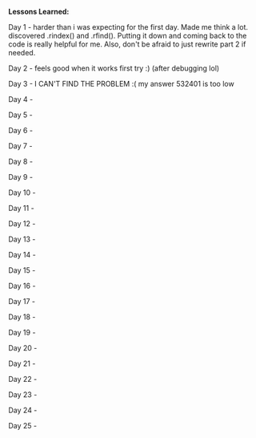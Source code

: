 __Lessons Learned:__

Day 1 - harder than i was expecting for the first day. Made me think a lot. discovered .rindex() and .rfind(). Putting it down and coming back to the code is really helpful for me. Also, don't be afraid to just rewrite part 2 if needed.

Day 2 - feels good when it works first try :) (after debugging lol)

Day 3 - I CAN'T FIND THE PROBLEM :( my answer 532401 is too low 

Day 4 - 

Day 5 - 

Day 6 - 

Day 7 - 

Day 8 -

Day 9 - 

Day 10 - 

Day 11 - 

Day 12 - 

Day 13 - 

Day 14 - 

Day 15 - 

Day 16 - 

Day 17 - 

Day 18 -

Day 19 - 

Day 20 - 

Day 21 - 

Day 22 - 

Day 23 - 

Day 24 - 

Day 25 - 
